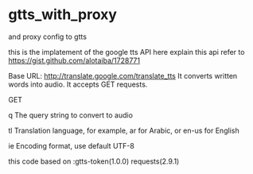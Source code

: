 # gtts_with_proxy
and proxy config to gtts

this is the implatement of  the google tts API
here explain this api
refer to https://gist.github.com/alotaiba/1728771


Base URL: http://translate.google.com/translate_tts
It converts written words into audio. It accepts GET requests.

GET

q
The query string to convert to audio

tl
Translation language, for example, ar for Arabic, or en-us for English

ie
Encoding format, use default UTF-8


this code based on :gtts-token(1.0.0) requests(2.9.1)

